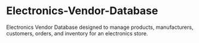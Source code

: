 # Electronics-Vendor-Database
Electronics Vendor Database designed to manage products, manufacturers, customers, orders, and inventory for an electronics store.
